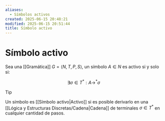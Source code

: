 ```yaml
---
aliases:
  - Símbolos activos
created: 2025-06-15 20:48:21
modified: 2025-06-15 20:51:44
title: Símbolo activo
---
```


# Símbolo activo

Sea una [[Gramática]] $G = \left< N, T, P, S \right>$, un símbolo $A \in N$ es activo si y solo si:

$$
\exists \sigma \in T^*: A \to^* \sigma
$$

> [!tip]
> Un símbolo es [[Símbolo activo|Activo]] si es posible derivarlo en una [[Lógica y Estructuras Discretas/Cadena|Cadena]] de terminales $\sigma \in T^*$ en cualquier cantidad de pasos.
